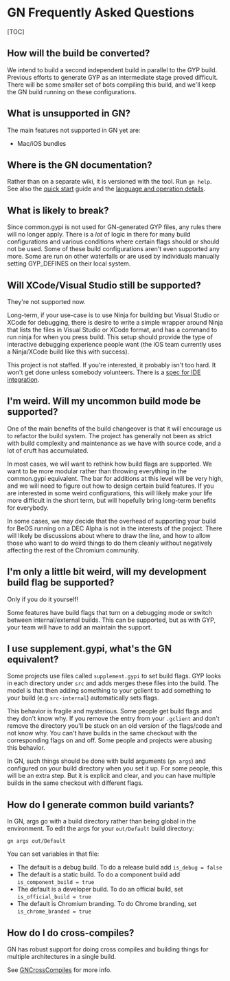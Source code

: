 # GN Frequently Asked Questions

[TOC]

## How will the build be converted?

We intend to build a second independent build in parallel to the GYP
build. Previous efforts to generate GYP as an intermediate stage proved
difficult. There will be some smaller set of bots compiling this build,
and we'll keep the GN build running on these configurations.

## What is unsupported in GN?

The main features not supported in GN yet are:
  * Mac/iOS bundles

## Where is the GN documentation?

Rather than on a separate wiki, it is versioned with the tool. Run `gn
help`. See also the [quick start](quick_start.md) guide and the
[language and operation details](language.md).

## What is likely to break?

Since common.gypi is not used for GN-generated GYP files, any rules
there will no longer apply. There is a _lot_ of logic in there for many
build configurations and various conditions where certain flags should
or should not be used. Some of these build configurations aren't even
supported any more. Some are run on other waterfalls or are used by
individuals manually setting GYP\_DEFINES on their local system.

## Will XCode/Visual Studio still be supported?

They're not supported now.

Long-term, if your use-case is to use Ninja for building but Visual
Studio or XCode for debugging, there is desire to write a simple wrapper
around Ninja that lists the files in Visual Studio or XCode format, and
has a command to run ninja for when you press build. This setup should
provide the type of interactive debugging experience people want (the
iOS team currently uses a Ninja/XCode build like this with success).

This project is not staffed. If you're interested, it probably isn't too
hard. It won't get done unless somebody volunteers. There is a [spec for
IDE
integration](https://docs.google.com/document/d/1kwREU99u8GpRammLbbKwrfaDI6WV7nsMAaoF5dcuhOU/edit?usp=sharing).

## I'm weird. Will my uncommon build mode be supported?

One of the main benefits of the build changeover is that it will
encourage us to refactor the build system. The project has generally not
been as strict with build complexity and maintenance as we have with
source code, and a lot of cruft has accumulated.

In most cases, we will want to rethink how build flags are supported. We
want to be more modular rather than throwing everything in the
common.gypi equivalent. The bar for additions at this level will be very
high, and we will need to figure out how to design certain build
features. If you are interested in some weird configurations, this will
likely make your life more difficult in the short term, but will
hopefully bring long-term benefits for everybody.

In some cases, we may decide that the overhead of supporting your build
for BeOS running on a DEC Alpha is not in the interests of the project.
There will likely be discussions about where to draw the line, and how
to allow those who want to do weird things to do them cleanly without
negatively affecting the rest of the Chromium community.

## I'm only a little bit weird, will my development build flag be supported?

Only if you do it yourself!

Some features have build flags that turn on a debugging mode or switch
between internal/external builds. This can be supported, but  as with
GYP, your team will have to add an maintain the support.

## I use supplement.gypi, what's the GN equivalent?

Some projects use files called `supplement.gypi` to set build flags. GYP
looks in each directory under `src` and adds merges these files into the
build. The model is that then adding something to your gclient to add
something to your build (e.g `src-internal`) automatically sets flags.

This behavior is fragile and mysterious. Some people get build flags and
they don't know why. If you remove the entry from your `.gclient` and
don't remove the directory you'll be stuck on an old version of the
flags/code and not know why. You can't have builds in the same checkout
with the corresponding flags on and off. Some people and projects were
abusing this behavior.

In GN, such things should be done with build arguments (`gn args`) and
configured on your build directory when you set it up. For some people,
this will be an extra step. But it is explicit and clear, and you can
have multiple builds in the same checkout with different flags.

## How do I generate common build variants?

In GN, args go with a build directory rather than being global in the
environment. To edit the args for your `out/Default` build directory:

```
gn args out/Default
```

You can set variables in that file:

  * The default is a debug build. To do a release build add
    `is_debug = false`
  * The default is a static build. To do a component build add
    `is_component_build = true`
  * The default is a developer build. To do an official build, set
    `is_official_build = true`
  * The default is Chromium branding. To do Chrome branding, set
    `is_chrome_branded = true`

## How do I do cross-compiles?

GN has robust support for doing cross compiles and building things for
multiple architectures in a single build.

See [GNCrossCompiles](cross_compiles.md) for more info.
